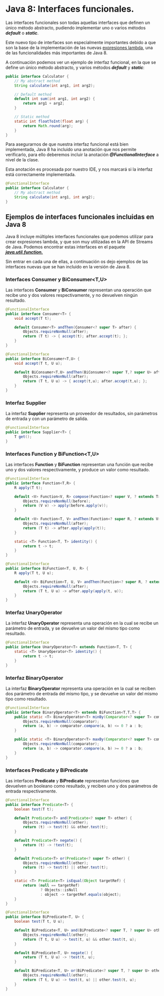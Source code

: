 # Java 8: Interfaces funcionales.


Las interfaces funcionales son todas aquellas interfaces que definen un único método abstracto, pudiendo implementar uno o varios métodos **_default_** o **_static_**.

Este nuevo tipo de interfaces son especialmente importantes debido a que son la base de la implementación de las nuevas [expresiones lambda](https://davidfuentes.blog/2019/02/03/java-8-expresiones-lambda/), una de las funcionalidades más importantes de Java 8.

A continuación podemos ver un ejemplo de interfaz funcional, en la que se define un único método abstracto, y varios métodos **_default_** y **_static_**:

```java
public interface Calculator {
    // My abstract method
    String calculate(int arg1, int arg2);

    // Default method
    default int sum(int arg1, int arg2) {
        return arg1 + arg2;
    }

    // Static method
    static int floatToInt(float arg) {
        return Math.round(arg);
    }
}
```

Para asegurarnos de que nuestra interfaz funcional está bien implementada, Java 8 ha incluido una anotación que nos permite verificarlo, para ello deberemos incluir la anotación **_@FunctionalInterface_** a nivel de la clase.

Esta anotación es procesada por nuestro IDE, y nos marcará si la interfaz está correctamente implementada.

```java
@FunctionalInterface
public interface Calculator {
    // My abstract method
    String calculate(int arg1, int arg2);
}
```

## Ejemplos de interfaces funcionales incluidas en Java 8

Java 8 incluye múltiples interfaces funcionales que podemos utilizar para crear expresiones lambda, y que son muy utilizadas en la API de Streams de Java. Podemos encontrar estas interfaces en el paquete **_[java.util.function.](https://docs.oracle.com/javase/8/docs/api/java/util/function/package-summary.html)_**

Sin entrar en cada una de ellas, a continuación os dejo ejemplos de las interfaces nuevas que se han incluido en la versión de Java 8.

### Interfaces Consumer<T> y BiConsumer<T,U>

Las interfaces **Consumer** y **BiConsumer** representan una operación que recibe uno y dos valores respectivamente, y no devuelven ningún resultado.

```java
@FunctionalInterface
public interface Consumer<T> {
    void accept(T t);

    default Consumer<T> andThen(Consumer<? super T> after) {
        Objects.requireNonNull(after);
        return (T t) -> { accept(t); after.accept(t); };
    }
}
```

```java
@FunctionalInterface
public interface BiConsumer<T,U> {
    void accept(T t, U u);

    default BiConsumer<T,U> andThen(BiConsumer<? super T,? super U> after) {
        Objects.requireNonNull(after);
        return (T t, U u) -> { accept(t,u); after.accept(t,u); };
    }
}
```

### Interfaz Supplier<T>

La interfaz **Supplier** representa un proveedor de resultados, sin parámetros de entrada y con un parámetro de salida.

```java
@FunctionalInterface
public interface Supplier<T> {
    T get();
}
```

### Interfaces Function<T> y BiFunction<T,U>

Las interfaces **Function** y **BiFunction** representan una función que recibe uno y dos valores respectivamente, y produce un valor como resultado.

```java
@FunctionalInterface
public interface Function<T,R> {
    R apply(T t);

    default <V> Function<V, R> compose(Function<? super V, ? extends T> before) {
        Objects.requireNonNull(before);
        return (V v) -> apply(before.apply(v));
    }

    default <V> Function<T, V> andThen(Function<? super R, ? extends V> after) {
        Objects.requireNonNull(after);
        return (T t) -> after.apply(apply(t));
    }

    static <T> Function<T, T> identity() {
        return t -> t;
    }
}
```

```java
@FunctionalInterface
public interface BiFunction<T, U, R> {
    R apply(T t, U u);

    default <V> BiFunction<T, U, V> andThen(Function<? super R, ? extends V> after) {
        Objects.requireNonNull(after);
        return (T t, U u) -> after.apply(apply(t, u));
    }
}
```

### Interfaz UnaryOperator

La interfaz **UnaryOperator** representa una operación en la cual se recibe un parámetro de entrada, y se devuelve un valor del mismo tipo como resultado.

```java
@FunctionalInterface
public interface UnaryOperator<T> extends Function<T, T> {
    static <T> UnaryOperator<T> identity() {
        return t -> t;
    }
}
```

### Interfaz BinaryOperator

La interfaz **BinaryOperator** representa una operación en la cual se reciben dos parámetro de entrada del mismo tipo, y se devuelve un valor del mismo tipo como resultado.

```java
@FunctionalInterface
public interface BinaryOperator<T> extends BiFunction<T,T,T> {
    public static <T> BinaryOperator<T> minBy(Comparator<? super T> comparator) {
        Objects.requireNonNull(comparator);
        return (a, b) -> comparator.compare(a, b) <= 0 ? a : b;
    }

    public static <T> BinaryOperator<T> maxBy(Comparator<? super T> comparator) {
        Objects.requireNonNull(comparator);
        return (a, b) -> comparator.compare(a, b) >= 0 ? a : b;
    }
}
```

### Interfaces Predicate y BiPredicate

Las interfaces **Predicate** y **BiPredicate** representan funciones que devuelven un booleano como resultado, y reciben uno y dos parámetros de entrada respectivamente.

```java
@FunctionalInterface
public interface Predicate<T> {
    boolean test(T t);

    default Predicate<T> and(Predicate<? super T> other) {
        Objects.requireNonNull(other);
        return (t) -> test(t) && other.test(t);
    }

    default Predicate<T> negate() {
        return (t) -> !test(t);
    }

    default Predicate<T> or(Predicate<? super T> other) {
        Objects.requireNonNull(other);
        return (t) -> test(t) || other.test(t);
    }

    static <T> Predicate<T> isEqual(Object targetRef) {
        return (null == targetRef)
                ? Objects::isNull
                : object -> targetRef.equals(object);
    }
}
```

```java
@FunctionalInterface
public interface BiPredicate<T, U> {
    boolean test(T t, U u);

    default BiPredicate<T, U> and(BiPredicate<? super T, ? super U> other) {
        Objects.requireNonNull(other);
        return (T t, U u) -> test(t, u) && other.test(t, u);
    }

    default BiPredicate<T, U> negate() {
        return (T t, U u) -> !test(t, u);
    }

    default BiPredicate<T, U> or(BiPredicate<? super T, ? super U> other) {
        Objects.requireNonNull(other);
        return (T t, U u) -> test(t, u) || other.test(t, u);
    }
}
```

